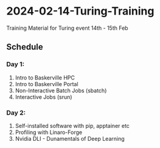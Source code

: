 # 2024-02-14-Turing-Training
Training Material for Turing event 14th - 15th Feb

## Schedule

### Day 1:

1. Intro to Baskerville HPC
1. Intro to Baskerville Portal
1. Non-Interactive Batch Jobs (sbatch)
1. Interactive Jobs (srun)

### Day 2:

1. Self-installed software with pip, apptainer etc
1. Profiling with Linaro-Forge
1. Nvidia DLI - Dunamentals of Deep Learning
